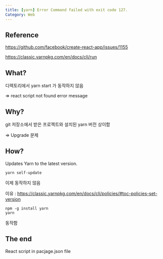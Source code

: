 ```yaml
---
title: [yarn] Error Command failed with exit code 127.
Category: Web
---
```


## Reference

https://github.com/facebook/create-react-app/issues/1155

https://classic.yarnpkg.com/en/docs/cli/run

## What?

디렉토리에서 yarn start 가 동작하지 않음

 => react script not found error message

## Why?

git 저장소에서 받은 프로젝트와 설치된 yarn 버전 상이함

=> Upgrade 문제

## How?

Updates Yarn to the latest version.

```
yarn self-update
```

이제 동작하지 않음

이유 : https://classic.yarnpkg.com/en/docs/cli/policies/#toc-policies-set-version

```
npm -g install yarn
yarn
```

동작함

## The end

React script in pacjage.json file



